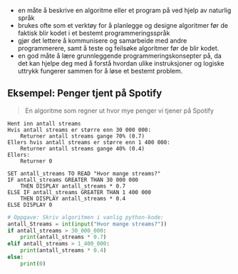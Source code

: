 - en måte å beskrive en algoritme eller et program på ved hjelp av naturlig språk
- brukes ofte som et verktøy for å planlegge og designe algoritmer før de faktisk blir kodet i et bestemt programmeringsspråk
- gjør det lettere å kommunisere og samarbeide med andre programmerere, samt å teste og feilsøke algoritmer før de blir kodet.
- en god måte å lære grunnleggende programmeringskonsepter på, da det kan hjelpe deg med å forstå hvordan ulike instruksjoner og logiske uttrykk fungerer sammen for å løse et bestemt problem.

## Eksempel: Penger tjent på Spotify

> En algoritme som regner ut hvor mye penger vi tjener på Spotify

```pseudo
Hent inn antall streams
Hvis antall streams er større enn 30 000 000:
    Returner antall streams gange 70% (0.7)
Ellers hvis antall streams er større enn 1 400 000:
    Returner antall streams gange 40% (0.4)
Ellers:
    Returner 0
```

```pseudo
SET antall_streams TO READ "Hvor mange streams?"
IF antall_streams GREATER THAN 30 000 000
    THEN DISPLAY antall_streams * 0.7
ELSE IF antall_streams GREATER THAN 1 400 000
    THEN DISPLAY antall_streams * 0.4
ELSE DISPLAY 0
```

```python
# Oppgave: Skriv algoritmen i vanlig python-kode:
antall_Streams = int(input("Hvor mange streams?"))
if antall_streams > 30_000_000:
    print(antall_streams * 0.7)
elif antall_streams > 1_400_000:
    print(antall_streams * 0.4)
else:
    print(0)
```